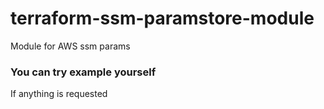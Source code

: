 # terraform-ssm-paramstore-module
Module for AWS ssm params


### You can try example yourself

If anything is requested 
